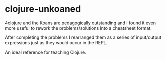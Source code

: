 # clojure-unkoaned

4clojure and the Koans are pedagogically outstanding and I found it even more useful to rework the problems/solutions into a cheatsheet format.

After completing the problems I rearranged them as a series of input/output expressions just as they would occur in the REPL.

An ideal reference for teaching Clojure.
